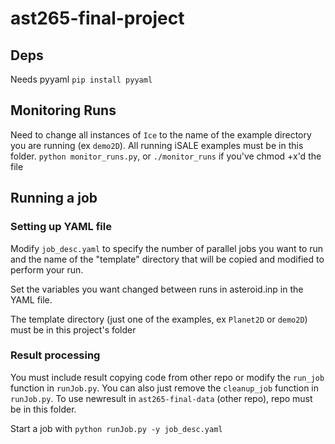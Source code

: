 # ast265-final-project

## Deps
Needs pyyaml 
`pip install pyyaml`

## Monitoring Runs
Need to change all instances of `Ice` to the name of the example directory you are running (ex `demo2D`). All running iSALE examples must be in this folder. 
`python monitor_runs.py`, or `./monitor_runs` if you've chmod +x'd the file 

## Running a job

### Setting up YAML file
Modify `job_desc.yaml` to specify the number of parallel jobs you want to run and the name of the "template" directory that will be copied and modified to perform your run.

Set the variables you want changed between runs in asteroid.inp in the YAML file.

The template directory (just one of the examples, ex `Planet2D` or `demo2D`) must be in this project's folder

### Result processing
You must include result copying code from other repo or modify the `run_job` function in `runJob.py`. You can also just remove the `cleanup_job` function in `runJob.py`. To use newresult in `ast265-final-data` (other repo), repo must be in this folder. 

Start a job with `python runJob.py -y job_desc.yaml`
